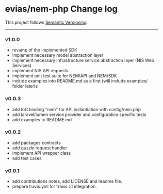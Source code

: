 # evias/nem-php Change log

This project follows [Semantic Versioning](CONTRIBUTING.md).

---

### v1.0.0

- revamp of the implemented SDK
- implement necessary model abstraction layer
- implement necessary infrastructure service abstraction layer (NIS Web Services)
- implement NIS API requests
- implement unit test suite for NEM\API and NEM\SDK
- include examples into README.md as a first (will include examples/ folder later)s

### v0.0.3

- add IoC binding "nem" for API instantiation with config/nem.php
- add laravel/lumen service provider and configuration specific tests
- add examples to README.md

### v0.0.2

- add packages contracts
- add guzzle request handler
- implement API wrapper class
- add test cases

### v0.0.1

- add contributions notes, add LICENSE and readme file.
- prepare travis.yml for travis CI integration.
